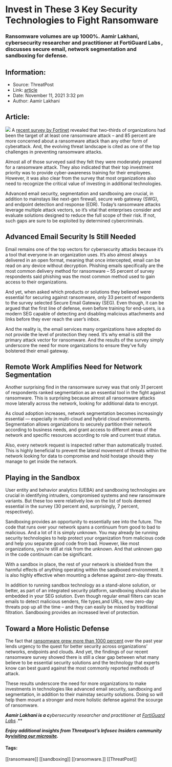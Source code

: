 # Invest in These 3 Key Security Technologies to Fight Ransomware
### Ransomware volumes are up 1000%. Aamir Lakhani, cybersecurity researcher and practitioner at FortiGuard Labs , discusses secure email, network segmentation and sandboxing for defense.

## Information:
+ Source: ThreatPost
+ Link: [article](https://kasperskycontenthub.com/threatpost-global/?p=176246)
+ Date: November 11, 2021  3:32 pm
+ Author: Aamir Lakhani


## Article:
![](https://media.threatpost.com/wp-content/uploads/sites/103/2021/11/11153018/toolbox-e1636662642963.jpg)
A [recent survey by Fortinet](https://www.fortinet.com/blog/business-and-technology/new-fortinet-ransomware-survey-shows-many-organizations-unprepared?utm_source=pr&utm_campaign=new-fortinet-ransomware-survey-shows-many-organizations-unprepared) revealed that two-thirds of organizations had been the target of at least one ransomware attack – and 85 percent are more concerned about a ransomware attack than any other form of cyberattack. And, the evolving threat landscape is cited as one of the top challenges in preventing ransomware attacks.


Almost all of those surveyed said they felt they were moderately prepared for a ransomware attack. They also indicated that their top investment priority was to provide cyber-awareness training for their employees. However, it was also clear from the survey that most organizations also need to recognize the critical value of investing in additional technologies.


Advanced email security, segmentation and sandboxing are crucial, in addition to mainstays like next-gen firewall, secure web gateway (SWG), and endpoint detection and response (EDR). Today’s ransomware attacks leverage multiple attack vectors, so it’s vital that enterprises consider and evaluate solutions designed to reduce the full scope of their risk. If not, such gaps are sure to be exploited by determined cybercriminals.


**Advanced Email Security Is Still Needed**
-------------------------------------------


Email remains one of the top vectors for cybersecurity attacks because it’s a tool that everyone in an organization uses. It’s also almost always delivered in an open format, meaning that once intercepted, email can be read on any device without decryption. Phishing emails specifically are the most common delivery method for ransomware – 55 percent of survey respondents said phishing was the most common method used to gain access to their organizations.


And yet, when asked which products or solutions they believed were essential for securing against ransomware, only 33 percent of respondents to the survey selected Secure Email Gateway (SEG). Even though, it can be argued that the first line of defense, even before training for end-users, is a modern SEG capable of detecting and disabling malicious attachments and links before they ever reach the user’s inbox.


And the reality is, the email services many organizations have adopted do not provide the level of protection they need. It’s why email is still the primary attack vector for ransomware. And the results of the survey simply underscore the need for more organizations to ensure they’ve fully bolstered their email gateway.


**Remote Work Amplifies Need for Network Segmentation**
-------------------------------------------------------


Another surprising find in the ransomware survey was that only 31 percent of respondents ranked segmentation as an essential tool in the fight against ransomware. This is surprising because almost all ransomware attacks move laterally across the network, looking for additional data to encrypt.


As cloud adoption increases, network segmentation becomes increasingly essential — especially in multi-cloud and hybrid cloud environments. Segmentation allows organizations to securely partition their network according to business needs, and grant access to different areas of the network and specific resources according to role and current trust status.


Also, every network request is inspected rather than automatically trusted. This is highly beneficial to prevent the lateral movement of threats within the network looking for data to compromise and hold hostage should they manage to get inside the network.


**Playing in the Sandbox**
--------------------------


User entity and behavior analytics (UEBA) and sandboxing technologies are crucial in identifying intruders, compromised systems and new ransomware variants. But these too were relatively low on the list of tools deemed essential in the survey (30 percent and, surprisingly, 7 percent, respectively).


Sandboxing provides an opportunity to essentially see into the future. The code that runs over your network spans a continuum from good to bad to malicious. And a lot of it is simply unknown. You may already be running security technologies to help protect your organization from malicious code and help you separate good code from bad. However, like most organizations, you’re still at risk from the unknown. And that unknown gap in the code continuum can be significant.


With a sandbox in place, the rest of your network is shielded from the harmful effects of anything operating within the sandboxed environment. It is also highly effective when mounting a defense against zero-day threats.


In addition to running sandbox technology as a stand-alone solution, or better, as part of an integrated security platform, sandboxing should also be embedded in your SEG solution. Even though regular email filters can scan emails to detect malicious senders, file types,and URLs, new zero-day threats pop up all the time – and they can easily be missed by traditional filtration. Sandboxing provides an increased level of protection.


**Toward a More Holistic Defense**
----------------------------------


The fact that [ransomware grew more than 1000 percent](https://www.fortinet.com/blog/industry-trends/fortiguard-labs-threat-landscape-report-highlights-tenfold-increase-in-ransomware?utm_source=pr&utm_campaign=fortiguard-labs-threat-landscape-report-highlights-tenfold-increase-in-ransomware) over the past year lends urgency to the quest for better security across organizations’ networks, endpoints and clouds. And yet, the findings of our recent ransomware survey showed there is still a clear gap between what many believe to be essential security solutions and the technology that experts know can best guard against the most commonly reported methods of attack.


These results underscore the need for more organizations to make investments in technologies like advanced email security, sandboxing and segmentation, in addition to their mainstay security solutions. Doing so will help them mount a stronger and more holistic defense against the scourge of ransomware.


***Aamir Lakhani is a c**ybersecurity researcher and practitioner at [FortiGuard Labs](https://www.fortiguard.com/)* .**


***Enjoy additional insights from Threatpost’s Infosec Insiders community by***[***visiting our microsite***](https://threatpost.com/microsite/infosec-insiders-community/)***.***




#### Tags:
[[ransomware]] [[sandboxing]] [[ransomware.]] [[ThreatPost]]
